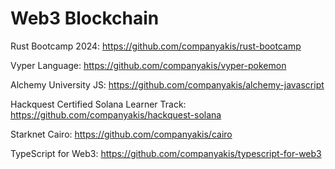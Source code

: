 # Web3 Blockchain

Rust Bootcamp 2024:
https://github.com/companyakis/rust-bootcamp

Vyper Language:
https://github.com/companyakis/vyper-pokemon

Alchemy University JS:
https://github.com/companyakis/alchemy-javascript

Hackquest Certified Solana Learner Track:
https://github.com/companyakis/hackquest-solana

Starknet Cairo:
https://github.com/companyakis/cairo

TypeScript for Web3:
https://github.com/companyakis/typescript-for-web3
